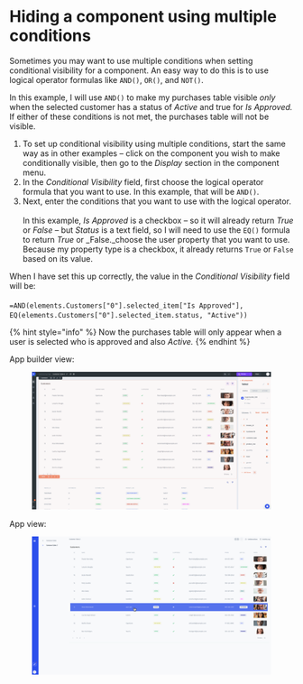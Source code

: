 # Hiding a component using multiple conditions

Sometimes you may want to use multiple conditions when setting conditional visibility for a component. An easy way to do this is to use logical operator formulas like `AND()`, `OR()`, and `NOT()`.

In this example, I will use `AND()` to make my purchases table visible _only_ when the selected customer has a status of _Active_ and true for _Is Approved._ If either of these conditions is not met, the purchases table will not be visible.

1. To set up conditional visibility using multiple conditions, start the same way as in other examples – click on the component you wish to make conditionally visible, then go to the _Display_ section in the component menu.&#x20;
2. In the _Conditional Visibility_ field, first choose the logical operator formula that you want to use. In this example, that will be `AND()`.
3. Next, enter the conditions that you want to use with the logical operator.\
   \
   In this example, _Is Approved_ is a checkbox – so it will already return _True_ or _False_ – but _Status_ is a text field, so I will need to use the `EQ()` formula to return _True_ or _False._choose the user property that you want to use. Because my property type is a checkbox, it already returns `True` or `False` based on its value.&#x20;

When I have set this up correctly, the value in the _Conditional Visibility_ field will be:\
\
`=AND(elements.Customers["0"].selected_item["Is Approved"], EQ(elements.Customers["0"].selected_item.status, "Active"))`

{% hint style="info" %}
Now the purchases table will only appear when a user is selected  who is approved and also _Active._
{% endhint %}

App builder view:

<figure><img src="../../../../.gitbook/assets/Untitled14.gif" alt=""><figcaption></figcaption></figure>

App view:

<figure><img src="../../../../.gitbook/assets/Untitled15.gif" alt=""><figcaption></figcaption></figure>

